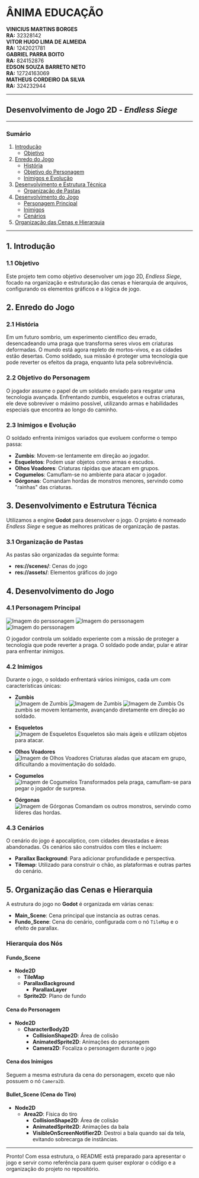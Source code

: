 # ÂNIMA EDUCAÇÃO

**VINICIUS MARTINS BORGES**  
**RA:** 32328142  
**VITOR HUGO LIMA DE ALMEIDA**  
**RA:** 1242021781  
**GABRIEL PARRA BOITO**  
**RA:** 824152876  
**EDSON SOUZA BARRETO NETO**  
**RA:** 12724163069  
**MATHEUS CORDEIRO DA SILVA**  
**RA:** 324232944  

---

## Desenvolvimento de Jogo 2D - *Endless Siege*

---

### Sumário
1. [Introdução](#introdução)
    - [Objetivo](#objetivo)
2. [Enredo do Jogo](#enredo-do-jogo)
    - [História](#história)
    - [Objetivo do Personagem](#objetivo-do-personagem)
    - [Inimigos e Evolução](#inimigos-e-evolução)
3. [Desenvolvimento e Estrutura Técnica](#desenvolvimento-e-estrutura-técnica)
    - [Organização de Pastas](#organização-de-pastas)
4. [Desenvolvimento do Jogo](#desenvolvimento-do-jogo)
    - [Personagem Principal](#personagem-principal)
    - [Inimigos](#inimigos)
    - [Cenários](#cenários)
5. [Organização das Cenas e Hierarquia](#organização-das-cenas-e-hierarquia)

---

## 1. Introdução <a id="introdução"></a>

### 1.1 Objetivo <a id="objetivo"></a>
Este projeto tem como objetivo desenvolver um jogo 2D, *Endless Siege*, focado na organização e estruturação das cenas e hierarquia de arquivos, configurando os elementos gráficos e a lógica de jogo.

## 2. Enredo do Jogo <a id="enredo-do-jogo"></a>

### 2.1 História <a id="história"></a>
Em um futuro sombrio, um experimento científico deu errado, desencadeando uma praga que transforma seres vivos em criaturas deformadas. O mundo está agora repleto de mortos-vivos, e as cidades estão desertas. Como soldado, sua missão é proteger uma tecnologia que pode reverter os efeitos da praga, enquanto luta pela sobrevivência.

### 2.2 Objetivo do Personagem <a id="objetivo-do-personagem"></a>
O jogador assume o papel de um soldado enviado para resgatar uma tecnologia avançada. Enfrentando zumbis, esqueletos e outras criaturas, ele deve sobreviver o máximo possível, utilizando armas e habilidades especiais que encontra ao longo do caminho.

### 2.3 Inimigos e Evolução <a id="inimigos-e-evolução"></a>
O soldado enfrenta inimigos variados que evoluem conforme o tempo passa:
- **Zumbis**: Movem-se lentamente em direção ao jogador.
- **Esqueletos**: Podem usar objetos como armas e escudos.
- **Olhos Voadores**: Criaturas rápidas que atacam em grupos.
- **Cogumelos**: Camuflam-se no ambiente para atacar o jogador.
- **Górgonas**: Comandam hordas de monstros menores, servindo como "rainhas" das criaturas.

## 3. Desenvolvimento e Estrutura Técnica <a id="desenvolvimento-e-estrutura-técnica"></a>

Utilizamos a engine **Godot** para desenvolver o jogo. O projeto é nomeado *Endless Siege* e segue as melhores práticas de organização de pastas.

### 3.1 Organização de Pastas <a id="organização-de-pastas"></a>
As pastas são organizadas da seguinte forma:
- **res://scenes/**: Cenas do jogo
- **res://assets/**: Elementos gráficos do jogo

## 4. Desenvolvimento do Jogo <a id="desenvolvimento-do-jogo"></a>

### 4.1 Personagem Principal <a id="personagem-principal"></a>
![Imagem do perssonagem](sprites/soldado/idle.gif) 
![Imagem do perssonagem](sprites/soldado/run.gif) 
![Imagem do perssonagem](sprites/soldado/shoot.gif) 

O jogador controla um soldado experiente com a missão de proteger a tecnologia que pode reverter a praga. O soldado pode andar, pular e atirar para enfrentar inimigos.

### 4.2 Inimigos <a id="inimigos"></a>
Durante o jogo, o soldado enfrentará vários inimigos, cada um com características únicas:
- **Zumbis**  
  ![Imagem de Zumbis](sprites/zombie/wilk.gif) 
  ![Imagem de Zumbis](sprites/zombie-womam/walk.gif) 
  ![Imagem de Zumbis](sprites/zombie-crawler/walk.gif)
  Os zumbis se movem lentamente, avançando diretamente em direção ao soldado.

- **Esqueletos**  
  ![Imagem de Esqueletos](sprites/skeleton/walk.gif)
  Esqueletos são mais ágeis e utilizam objetos para atacar.

- **Olhos Voadores**  
  ![Imagem de Olhos Voadores](sprites/eye/flight.gif)
  Criaturas aladas que atacam em grupo, dificultando a movimentação do soldado.

- **Cogumelos**  
  ![Imagem de Cogumelos](sprites/mushrom/walk.gif)
  Transformados pela praga, camuflam-se para pegar o jogador de surpresa.

- **Górgonas**  
  ![Imagem de Górgonas](sprites/gorgon/walk.gif)
  Comandam os outros monstros, servindo como líderes das hordas.

### 4.3 Cenários <a id="cenários"></a>
O cenário do jogo é apocalíptico, com cidades devastadas e áreas abandonadas. Os cenários são construídos com tiles e incluem:
- **Parallax Background**: Para adicionar profundidade e perspectiva.
- **Tilemap**: Utilizado para construir o chão, as plataformas e outras partes do cenário.

## 5. Organização das Cenas e Hierarquia <a id="organização-das-cenas-e-hierarquia"></a>

A estrutura do jogo no **Godot** é organizada em várias cenas:
- **Main_Scene**: Cena principal que instancia as outras cenas.
- **Fundo_Scene**: Cena do cenário, configurada com o nó `TileMap` e o efeito de parallax.
  
### Hierarquia dos Nós
#### Fundo_Scene
- **Node2D**  
    - **TileMap**  
    - **ParallaxBackground**  
        - **ParallaxLayer**  
    - **Sprite2D**: Plano de fundo

#### Cena do Personagem
- **Node2D**  
    - **CharacterBody2D**  
        - **CollisionShape2D**: Área de colisão  
        - **AnimatedSprite2D**: Animações do personagem  
        - **Camera2D**: Focaliza o personagem durante o jogo

#### Cena dos Inimigos
Seguem a mesma estrutura da cena do personagem, exceto que não possuem o nó `Camera2D`.

#### Bullet_Scene (Cena do Tiro)
- **Node2D**  
    - **Area2D**: Física do tiro  
        - **CollisionShape2D**: Área de colisão  
        - **AnimatedSprite2D**: Animações da bala  
        - **VisibleOnScreenNotifier2D**: Destroi a bala quando sai da tela, evitando sobrecarga de instâncias.

---

Pronto! Com essa estrutura, o README está preparado para apresentar o jogo e servir como referência para quem quiser explorar o código e a organização do projeto no repositório.
